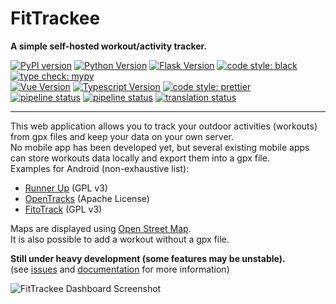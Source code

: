 # FitTrackee
**A simple self-hosted workout/activity tracker.**  

[![PyPI version](https://img.shields.io/pypi/v/fittrackee.svg)](https://pypi.org/project/fittrackee/) 
[![Python Version](https://img.shields.io/badge/python-3.8+-brightgreen.svg)](https://python.org)
[![Flask Version](https://img.shields.io/badge/flask-3.0-brightgreen.svg)](http://flask.pocoo.org/) 
[![code style: black](https://img.shields.io/badge/code%20style-black-black)](https://github.com/psf/black) 
[![type check: mypy](https://img.shields.io/badge/type%20check-mypy-blue)](http://mypy-lang.org/)  
[![Vue Version](https://img.shields.io/badge/vue-3.2-brightgreen.svg)](https://v3.vuejs.org/) 
[![Typescript Version](https://img.shields.io/npm/types/typescript)](https://www.typescriptlang.org/) 
[![code style: prettier](https://img.shields.io/badge/code_style-prettier-ff69b4.svg)](https://github.com/prettier/prettier)  
[![pipeline status](https://github.com/SamR1/FitTrackee/actions/workflows/.tests-python.yml/badge.svg)](https://github.com/SamR1/FitTrackee/actions/workflows/.tests-python.yml)
[![pipeline status](https://github.com/SamR1/FitTrackee/actions/workflows/.tests-javascript.yml/badge.svg)](https://github.com/SamR1/FitTrackee/actions/workflows/.tests-javascript.yml)
[![translation status](https://hosted.weblate.org/widgets/fittrackee/-/svg-badge.svg)](https://hosted.weblate.org/engage/fittrackee/)  

---

This web application allows you to track your outdoor activities (workouts) from gpx files and keep your data on your own server.  
No mobile app has been developed yet, but several existing mobile apps can store workouts data locally and export them into a gpx file.  
Examples for Android (non-exhaustive list):  
* [Runner Up](https://github.com/jonasoreland/runnerup) (GPL v3)  
* [OpenTracks](https://github.com/OpenTracksApp/OpenTracks) (Apache License)  
* [FitoTrack](https://codeberg.org/jannis/FitoTrack) (GPL v3)  

Maps are displayed using [Open Street Map](https://www.openstreetmap.org).  
It is also possible to add a workout without a gpx file.

**Still under heavy development (some features may be unstable).**  
(see [issues](https://github.com/SamR1/FitTrackee/issues) and [documentation](https://samr1.github.io/FitTrackee) for more information)  

![FitTrackee Dashboard Screenshot](https://samr1.github.io/FitTrackee/en/_images/fittrackee_screenshot-01.png)

